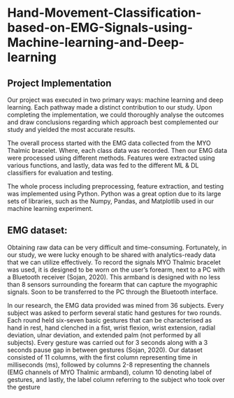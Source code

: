 # Hand-Movement-Classification-based-on-EMG-Signals-using-Machine-learning-and-Deep-learning

## Project Implementation
Our project was executed in two primary ways: machine learning and deep learning. Each 
pathway made a distinct contribution to our study. Upon completing the implementation, we could 
thoroughly analyse the outcomes and draw conclusions regarding which approach best complemented 
our study and yielded the most accurate results.

The overall process started with the EMG data collected from the MYO Thalmic bracelet. 
Where, each class data was recorded. Then our EMG data were processed using different methods. 
Features were extracted using various functions, and lastly, data was fed to the different ML & DL
classifiers for evaluation and testing.

The whole process including preprocessing, feature extraction, and testing was implemented 
using Python. Python was a great option due to its large sets of libraries, such as the Numpy, Pandas, 
and Matplotlib used in our machine learning experiment.


## EMG dataset:
Obtaining raw data can be very difficult and time-consuming. Fortunately, in our study, we 
were lucky enough to be shared with analytics-ready data that we can utilize effectively. To record the 
signals MYO Thalmic bracelet was used, it is designed to be worn on the user’s forearm, next to a PC 
with a Bluetooth receiver (Sojan, 2020). This armband is designed with no less than 8 sensors 
surrounding the forearm that can capture the myographic signals. Soon to be transferred to the PC 
through the Bluetooth interface.


In our research, the EMG data provided was mined from 36 subjects. Every subject was asked 
to perform several static hand gestures for two rounds. Each round held six-seven basic gestures that 
can be characterised as hand in rest, hand clenched in a fist, wrist flexion, wrist extension, radial 
deviation, ulnar deviation, and extended palm (not performed by all subjects). Every gesture was 
carried out for 3 seconds along with a 3 seconds pause gap in between gestures (Sojan, 2020). Our 
dataset consisted of 11 columns, with the first column representing time in milliseconds (ms), followed 
by columns 2-8 representing the channels (EMG channels of MYO Thalmic armband), column 10 
denoting label of gestures, and lastly, the label column referring to the subject who took over the 
gesture

